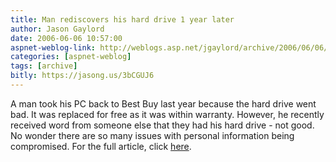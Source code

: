 ```yaml
---
title: Man rediscovers his hard drive 1 year later
author: Jason Gaylord
date: 2006-06-06 10:57:00
aspnet-weblog-link: http://weblogs.asp.net/jgaylord/archive/2006/06/06/Man-rediscovers-his-hard-drive-1-year-later.aspx
categories: [aspnet-weblog]
tags: [archive]
bitly: https://jasong.us/3bCGUJ6
---
```


A man took his PC back to Best Buy last year because the hard drive went bad. It was replaced for free as it was within warranty. However, he recently received word from someone else that they had his hard drive - not good. No wonder there are so many issues with personal information being compromised. For the full article, click [here](http://redtape.msnbc.com/2006/06/one_year_ago_ha.html#posts?GT1=8211).